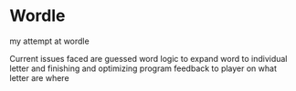 # Wordle
my attempt at wordle

Current issues faced are guessed word logic to expand word to individual letter and finishing and optimizing program feedback to player on what letter are where
